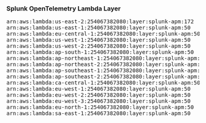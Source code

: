 <h3>Splunk OpenTelemetry Lambda Layer</h3>

<pre>
arn:aws:lambda:us-east-2:254067382080:layer:splunk-apm:172
arn:aws:lambda:us-east-1:254067382080:layer:splunk-apm:50
arn:aws:lambda:eu-central-1:254067382080:layer:splunk-apm:50
arn:aws:lambda:us-west-1:254067382080:layer:splunk-apm:50
arn:aws:lambda:us-west-2:254067382080:layer:splunk-apm:50
arn:aws:lambda:ap-south-1:254067382080:layer:splunk-apm:50
arn:aws:lambda:ap-northeast-1:254067382080:layer:splunk-apm:50
arn:aws:lambda:ap-northeast-2:254067382080:layer:splunk-apm:50
arn:aws:lambda:ap-southeast-1:254067382080:layer:splunk-apm:50
arn:aws:lambda:ap-southeast-2:254067382080:layer:splunk-apm:50
arn:aws:lambda:ca-central-1:254067382080:layer:splunk-apm:50
arn:aws:lambda:eu-west-1:254067382080:layer:splunk-apm:50
arn:aws:lambda:eu-west-2:254067382080:layer:splunk-apm:50
arn:aws:lambda:eu-west-3:254067382080:layer:splunk-apm:50
arn:aws:lambda:eu-north-1:254067382080:layer:splunk-apm:50
arn:aws:lambda:sa-east-1:254067382080:layer:splunk-apm:50
</pre>